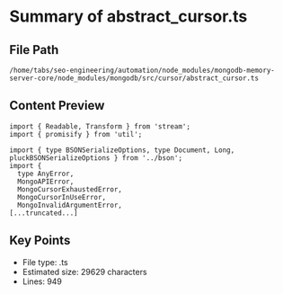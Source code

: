 # Summary of abstract_cursor.ts
  
## File Path
`/home/tabs/seo-engineering/automation/node_modules/mongodb-memory-server-core/node_modules/mongodb/src/cursor/abstract_cursor.ts`

## Content Preview
```
import { Readable, Transform } from 'stream';
import { promisify } from 'util';

import { type BSONSerializeOptions, type Document, Long, pluckBSONSerializeOptions } from '../bson';
import {
  type AnyError,
  MongoAPIError,
  MongoCursorExhaustedError,
  MongoCursorInUseError,
  MongoInvalidArgumentError,
[...truncated...]
```

## Key Points
- File type: .ts
- Estimated size: 29629 characters
- Lines: 949
